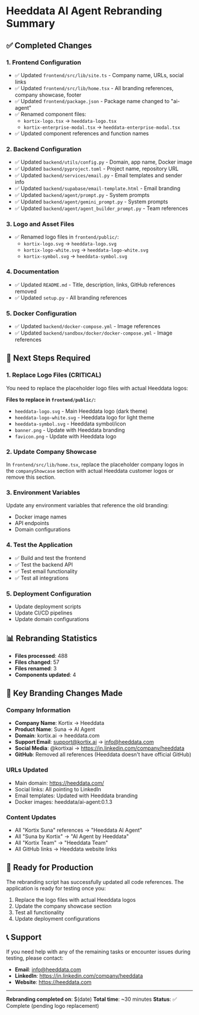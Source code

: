 # Heeddata AI Agent Rebranding Summary

## ✅ Completed Changes

### 1. Frontend Configuration
- ✅ Updated `frontend/src/lib/site.ts` - Company name, URLs, social links
- ✅ Updated `frontend/src/lib/home.tsx` - All branding references, company showcase, footer
- ✅ Updated `frontend/package.json` - Package name changed to "ai-agent"
- ✅ Renamed component files:
  - `kortix-logo.tsx` → `heeddata-logo.tsx`
  - `kortix-enterprise-modal.tsx` → `heeddata-enterprise-modal.tsx`
- ✅ Updated component references and function names

### 2. Backend Configuration
- ✅ Updated `backend/utils/config.py` - Domain, app name, Docker image
- ✅ Updated `backend/pyproject.toml` - Project name, repository URL
- ✅ Updated `backend/services/email.py` - Email templates and sender info
- ✅ Updated `backend/supabase/email-template.html` - Email branding
- ✅ Updated `backend/agent/prompt.py` - System prompts
- ✅ Updated `backend/agent/gemini_prompt.py` - System prompts
- ✅ Updated `backend/agent/agent_builder_prompt.py` - Team references

### 3. Logo and Asset Files
- ✅ Renamed logo files in `frontend/public/`:
  - `kortix-logo.svg` → `heeddata-logo.svg`
  - `kortix-logo-white.svg` → `heeddata-logo-white.svg`
  - `kortix-symbol.svg` → `heeddata-symbol.svg`

### 4. Documentation
- ✅ Updated `README.md` - Title, description, links, GitHub references removed
- ✅ Updated `setup.py` - All branding references

### 5. Docker Configuration
- ✅ Updated `backend/docker-compose.yml` - Image references
- ✅ Updated `backend/sandbox/docker/docker-compose.yml` - Image references

## 🔄 Next Steps Required

### 1. Replace Logo Files (CRITICAL)
You need to replace the placeholder logo files with actual Heeddata logos:

**Files to replace in `frontend/public/`:**
- `heeddata-logo.svg` - Main Heeddata logo (dark theme)
- `heeddata-logo-white.svg` - Heeddata logo for light theme
- `heeddata-symbol.svg` - Heeddata symbol/icon
- `banner.png` - Update with Heeddata branding
- `favicon.png` - Update with Heeddata logo

### 2. Update Company Showcase
In `frontend/src/lib/home.tsx`, replace the placeholder company logos in the `companyShowcase` section with actual Heeddata customer logos or remove this section.

### 3. Environment Variables
Update any environment variables that reference the old branding:
- Docker image names
- API endpoints
- Domain configurations

### 4. Test the Application
- ✅ Build and test the frontend
- ✅ Test the backend API
- ✅ Test email functionality
- ✅ Test all integrations

### 5. Deployment Configuration
- Update deployment scripts
- Update CI/CD pipelines
- Update domain configurations

## 📊 Rebranding Statistics

- **Files processed**: 488
- **Files changed**: 57
- **Files renamed**: 3
- **Components updated**: 4

## 🎯 Key Branding Changes Made

### Company Information
- **Company Name**: Kortix → Heeddata
- **Product Name**: Suna → AI Agent
- **Domain**: kortix.ai → heeddata.com
- **Support Email**: support@kortix.ai → info@heeddata.com
- **Social Media**: @kortixai → https://in.linkedin.com/company/heeddata
- **GitHub**: Removed all references (Heeddata doesn't have official GitHub)

### URLs Updated
- Main domain: https://heeddata.com/
- Social links: All pointing to LinkedIn
- Email templates: Updated with Heeddata branding
- Docker images: heeddata/ai-agent:0.1.3

### Content Updates
- All "Kortix Suna" references → "Heeddata AI Agent"
- All "Suna by Kortix" → "AI Agent by Heeddata"
- All "Kortix Team" → "Heeddata Team"
- All GitHub links → Heeddata website links

## 🚀 Ready for Production

The rebranding script has successfully updated all code references. The application is ready for testing once you:

1. Replace the logo files with actual Heeddata logos
2. Update the company showcase section
3. Test all functionality
4. Update deployment configurations

## 📞 Support

If you need help with any of the remaining tasks or encounter issues during testing, please contact:
- **Email**: info@heeddata.com
- **LinkedIn**: https://in.linkedin.com/company/heeddata
- **Website**: https://heeddata.com

---

**Rebranding completed on**: $(date)
**Total time**: ~30 minutes
**Status**: ✅ Complete (pending logo replacement) 